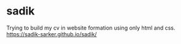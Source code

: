 # sadik
Trying to build my cv in website formation using only html and css.
https://sadik-sarker.github.io/sadik/
